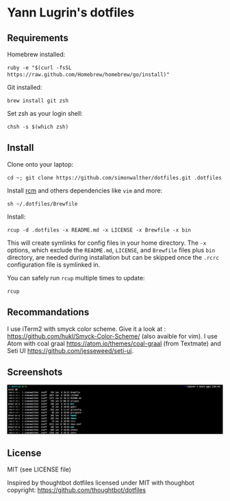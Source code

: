 Yann Lugrin's dotfiles
===================

Requirements
------------

Homebrew installed:

    ruby -e "$(curl -fsSL https://raw.github.com/Homebrew/homebrew/go/install)"

Git installed:

    brew install git zsh

Set zsh as your login shell:

    chsh -s $(which zsh)

Install
-------

Clone onto your laptop:

    cd ~; git clone https://github.com/simonwalther/dotfiles.git .dotfiles

Install [rcm](https://github.com/thoughtbot/rcm) and others dependencies
like `vim` and more:

    sh ~/.dotfiles/Brewfile

Install:

    rcup -d .dotfiles -x README.md -x LICENSE -x Brewfile -x bin

This will create symlinks for config files in your home directory. The `-x`
options, which exclude the `README.md`, `LICENSE`, and `Brewfile` files plus
`bin` directory, are needed during installation but can be skipped once the
`.rcrc` configuration file is symlinked in.

You can safely run `rcup` multiple times to update:

    rcup

Recommandations
---------------

I use iTerm2 with smyck color scheme. Give it a look at : https://github.com/hukl/Smyck-Color-Scheme/ (also avaible for vim).
I use Atom with coal graal https://atom.io/themes/coal-graal (from Textmate) and Seti UI https://github.com/jesseweed/seti-ui.

Screenshots
-----------

![Alt text](/iterm.png?raw=true "A view of iterm with this config")

License
-------

MIT (see LICENSE file)

Inspired by thoughtbot dotfiles licensed under MIT with thoughbot copyright:
https://github.com/thoughtbot/dotfiles
